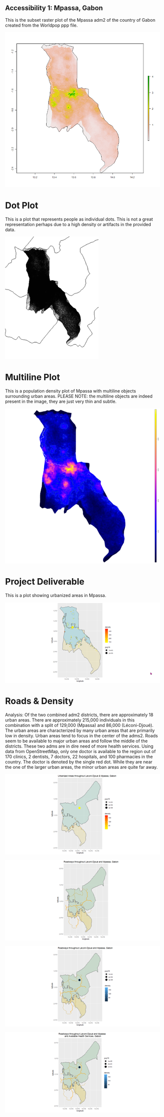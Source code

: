 ## Accessibility 1: Mpassa, Gabon

This is the subset raster plot of the Mpassa adm2 of the country of Gabon created from the Worldpop ppp file.

![plot_2](mpanna_pop15.png)

# Dot Plot
This is a plot that represents people as individual dots.  This is not a great representation perhaps due to a high density or artifacts in the provided data.

![plot_3](dot.png)

# Multiline Plot
This is a population density plot of Mpassa with multiline objects surrounding urban areas.  PLEASE NOTE: the multiline objects are indeed present in the image, they are just very thin and subtle.

![plot_1](multiline1.png)

# Project Deliverable
This is a plot showing urbanized areas in Mpassa.

![plot_4](final.png)


# Roads & Density
Analysis:  Of the two combined adm2 districts, there are approximately 18 urban areas.  There are approximately 215,000 individuals in this combination with a split of 129,000 (Mpassa) and 86,000 (Léconi-Djoué).  The urban areas are characterized by many urban areas that are primarily low in density. Urban areas tend to focus in the center of the adms2.
Roads seem to be available to major urban areas and follow the middle of the districts.
These two adms are in dire need of more health services.  Using data from OpenStreetMap, only one doctor is available to the region out of 170 clinics, 2 dentists, 7 doctors, 22 hospitals, and 100 pharmacies in the country.  The doctor is denoted by the single red dot.  While they are near the one of the larger urban areas, the minor urban areas are quite far away.

![plot5](combined_urban.png)

![plot7](combined_roads.png)

![plot8](combined_roads_density.png)

![plot10](combined_health.png)
